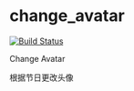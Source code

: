 # change_avatar

[![Build Status](https://travis-ci.com/go-boy/change_avatar.svg?branch=master)](https://travis-ci.com/go-boy/change_avatar)

Change Avatar

根据节日更改头像